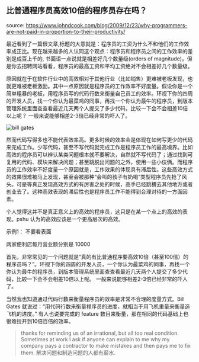 比普通程序员高效10倍的程序员存在吗？ 
--- 
source: https://www.johndcook.com/blog/2009/12/23/why-programmers-are-not-paid-in-proportion-to-their-productivity/  

最近看到了一篇很文章,标题的大意就是：程序员的工资为什么不和他们的工作效率成正比。现在越来越多的人认同这个观点：程序员和程序员之间的工作效率的差别是成百上千的, 书面语一点说就是相差好几个数量级(orders of magnitude)。但是你去招聘网站看看，程序员的最高工资和平均工资绝对不会相差好几个数量级。

原因就在于在软件行业中的高效相对于其他行业（比如销售）更难被老板发现，也就更难被老板激励。其中一点原因就是程序员的工作效率不好度量。假设你是一个简单粗暴的老板，用程序员写的代码行数来衡量自己员工的效率。环视下你的四周的开发人员，找一个你认为最菜鸡的同事，再找一个你认为最牛的程序员，到版本管理系统里面查查看最近几天两个人提交了多少代码，比较一下会不会相差10倍以上呢？ 一般来说能够相差2-3倍已经非常的吓人了。

![bill gates](http://cdn2.51ulong.com/18-9-28/41682812.jpg)

然而代码写得多也不能代表效率高。更多时候的效率会是体现在如何写更少的代码来完成工作。少写代码，甚至不写代码就完成工作是程序员工作的最高境界。比如高效的程序员可以辨认某类问题根本就不要解决，自然就不写代码了；通过找到可复用的代码、模块来解决问题；甚至跳脱出问题的之外，使用一些小伎俩。而程序员的工作效率不好度量一个原因就是，工作效果的体现具有滞后性。这些高效方式的效果很难被马上发现，甚至会被那种“会叫的孩子有奶喝”类型程序员先抢了风头。可是等真正发现高效方式的有厉害之处的时候，高手已经跳槽去其他地方或者创业去了。这种高效表现的滞后性也是程序员工作不能得到合理对待的一方面因素。

个人觉得这并不是真正意义上的高效的程序员，这只是在某一个点上的高效的表现。pshu 认为的高效应该是一个更高层次的高效。


示例1： 不要看表面

两家便利店每月营业额分别是 10000


首先，非常常见的一个问题就是“真的有比普通程序要高效10倍（甚至100倍）的程序员吗？”。环视下你的四周的开发人员，一个你认为最菜鸡的同事，再找一个你认为最牛的程序员，到版本管理系统里面查查看最近几天两个人提交了多少代码，比较一下会不会相差10倍以上呢。 一般来说能够相差2-3倍已经非常的吓人了。

当然我也知道通过代码行数来衡量程序员的效率是非常不合理的度量方式。Bill Gates 就说过：“用代码行数来衡量程序员的进度，就相当于用飞机重量来衡量造飞机的进度。” 有人也说要完成的 feature 数目来衡量，那在相同的代码基础上也很难拉开到10倍百倍的效率。

   


> thanks for reminding us of an irrational, but all too real condition. Sometimes at work I ask if anyone can explain to me why my company pays a contractor to make mistakes and then pays me to fix them.  解决问题和制造问题的人都有薪水.  
<!--stackedit_data:
eyJoaXN0b3J5IjpbLTE0NjA2NDQ4NjMsMTA0OTQwNDMwMiwxOD
YyMjU5NzE2LC04NTkzODA1MDAsNjMxNjg4ODQyLDE1OTk2OTY3
OTksODc4NzE0OTQ5LDE3NDA0NDE5OTAsLTU5NTEzNjc1MSwxMT
IxMDE0MDE1LC02Nzk1MjkxMzAsLTE1ODE4NTY1MzAsMTc0OTY1
ODgzMywxMzEwNzA4ODMyLC0xNjg3MzU0ODAsMTAzOTgyNzAxNy
wzOTMxMjYzMTEsLTE2MjQzMjQwMzVdfQ==
-->